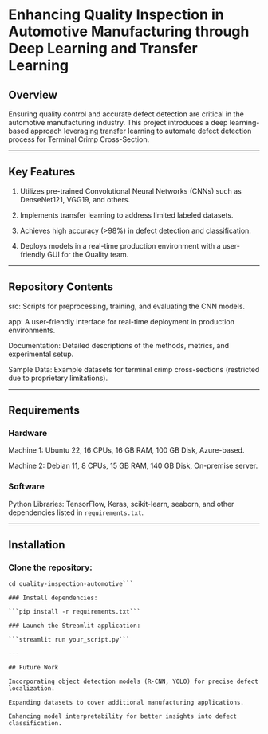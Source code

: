 # Enhancing Quality Inspection in Automotive Manufacturing through Deep Learning and Transfer Learning

## Overview

Ensuring quality control and accurate defect detection are critical in the automotive manufacturing industry. This project introduces a deep learning-based approach leveraging transfer learning to automate defect detection process for Terminal Crimp Cross-Section.

---

## Key Features

1. Utilizes pre-trained Convolutional Neural Networks (CNNs) such as DenseNet121, VGG19, and others.

2. Implements transfer learning to address limited labeled datasets.

3. Achieves high accuracy (>98%) in defect detection and classification.

4. Deploys models in a real-time production environment with a user-friendly GUI for the Quality team.

---

## Repository Contents

src: Scripts for preprocessing, training, and evaluating the CNN models.

app: A user-friendly interface for real-time deployment in production environments.

Documentation: Detailed descriptions of the methods, metrics, and experimental setup.

Sample Data: Example datasets for terminal crimp cross-sections (restricted due to proprietary limitations).

---

## Requirements

### Hardware

Machine 1: Ubuntu 22, 16 CPUs, 16 GB RAM, 100 GB Disk, Azure-based.

Machine 2: Debian 11, 8 CPUs, 15 GB RAM, 140 GB Disk, On-premise server.

### Software

Python Libraries: TensorFlow, Keras, scikit-learn, seaborn, and other dependencies listed in ```requirements.txt```.

---

## Installation

### Clone the repository:

```git clone https://github.com/your-username/quality-inspection-automotive.git
cd quality-inspection-automotive```

### Install dependencies:

```pip install -r requirements.txt```

### Launch the Streamlit application:

```streamlit run your_script.py```

---

## Future Work

Incorporating object detection models (R-CNN, YOLO) for precise defect localization.

Expanding datasets to cover additional manufacturing applications.

Enhancing model interpretability for better insights into defect classification.
